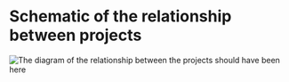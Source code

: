 # Schematic of the relationship between projects

![The diagram of the relationship between the projects should have been here](https://i.imgur.com/pssRyO5.jpeg)
